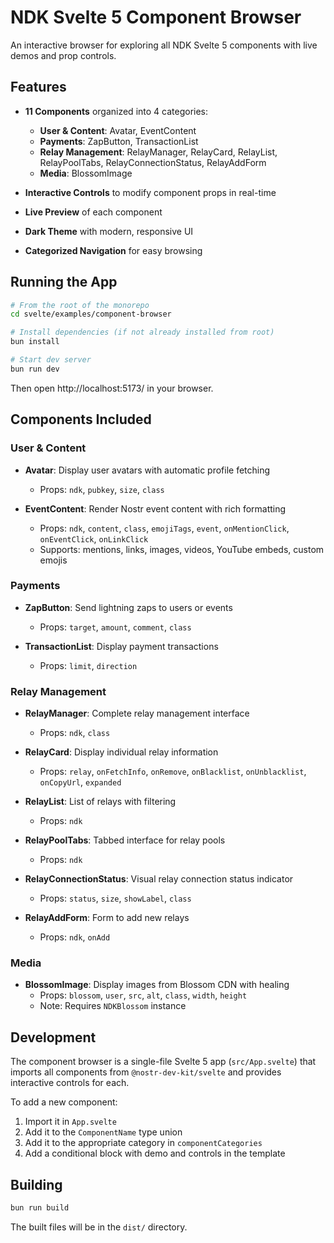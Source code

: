 # NDK Svelte 5 Component Browser

An interactive browser for exploring all NDK Svelte 5 components with live demos and prop controls.

## Features

- **11 Components** organized into 4 categories:
  - **User & Content**: Avatar, EventContent
  - **Payments**: ZapButton, TransactionList
  - **Relay Management**: RelayManager, RelayCard, RelayList, RelayPoolTabs, RelayConnectionStatus, RelayAddForm
  - **Media**: BlossomImage

- **Interactive Controls** to modify component props in real-time
- **Live Preview** of each component
- **Dark Theme** with modern, responsive UI
- **Categorized Navigation** for easy browsing

## Running the App

```bash
# From the root of the monorepo
cd svelte/examples/component-browser

# Install dependencies (if not already installed from root)
bun install

# Start dev server
bun run dev
```

Then open http://localhost:5173/ in your browser.

## Components Included

### User & Content
- **Avatar**: Display user avatars with automatic profile fetching
  - Props: `ndk`, `pubkey`, `size`, `class`

- **EventContent**: Render Nostr event content with rich formatting
  - Props: `ndk`, `content`, `class`, `emojiTags`, `event`, `onMentionClick`, `onEventClick`, `onLinkClick`
  - Supports: mentions, links, images, videos, YouTube embeds, custom emojis

### Payments
- **ZapButton**: Send lightning zaps to users or events
  - Props: `target`, `amount`, `comment`, `class`

- **TransactionList**: Display payment transactions
  - Props: `limit`, `direction`

### Relay Management
- **RelayManager**: Complete relay management interface
  - Props: `ndk`, `class`

- **RelayCard**: Display individual relay information
  - Props: `relay`, `onFetchInfo`, `onRemove`, `onBlacklist`, `onUnblacklist`, `onCopyUrl`, `expanded`

- **RelayList**: List of relays with filtering
  - Props: `ndk`

- **RelayPoolTabs**: Tabbed interface for relay pools
  - Props: `ndk`

- **RelayConnectionStatus**: Visual relay connection status indicator
  - Props: `status`, `size`, `showLabel`, `class`

- **RelayAddForm**: Form to add new relays
  - Props: `ndk`, `onAdd`

### Media
- **BlossomImage**: Display images from Blossom CDN with healing
  - Props: `blossom`, `user`, `src`, `alt`, `class`, `width`, `height`
  - Note: Requires `NDKBlossom` instance

## Development

The component browser is a single-file Svelte 5 app (`src/App.svelte`) that imports all components from `@nostr-dev-kit/svelte` and provides interactive controls for each.

To add a new component:
1. Import it in `App.svelte`
2. Add it to the `ComponentName` type union
3. Add it to the appropriate category in `componentCategories`
4. Add a conditional block with demo and controls in the template

## Building

```bash
bun run build
```

The built files will be in the `dist/` directory.
